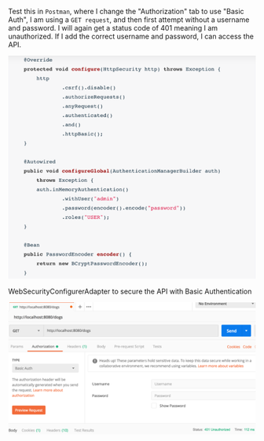 Test this in ```Postman```, where I change the "Authorization" tab to use "Basic Auth", I am using a ```GET request```, 
and then first attempt without a username and password. I will again get a status code of 401 meaning I am unauthorized. 
If I add the correct username and password, I can access the API.

![Alt text](src/main/resources/WebSecurityConfigurerAdapter.png?raw=true "Find All Dog Breeds")
 
 WebSecurityConfigurerAdapter to secure the API with Basic Authentication
 
![Alt text](src/main/resources/postman-unauthorized.png?raw=true "Postman")
 
